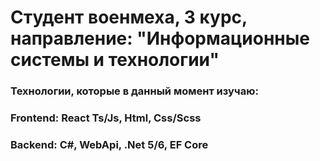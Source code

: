 <h1> Студент военмеха, 3 курс, направление: "Информационные системы и технологии"</h1>
<h3> Технологии, которые в данный момент изучаю: </h3>
<h3> Frontend: React Ts/Js, Html, Css/Scss </h3>
<h3> Backend: C#, WebApi, .Net 5/6, EF Core  </h3>
